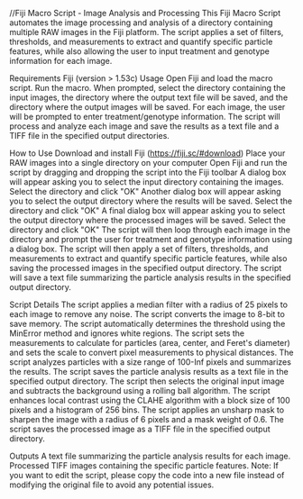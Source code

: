 //Fiji Macro Script - Image Analysis and Processing
This Fiji Macro Script automates the image processing and analysis of a directory containing multiple RAW images in the Fiji platform. The script applies a set of filters, thresholds, and measurements to extract and quantify specific particle features, while also allowing the user to input treatment and genotype information for each image.

Requirements
Fiji (version > 1.53c)
Usage
Open Fiji and load the macro script.
Run the macro.
When prompted, select the directory containing the input images, the directory where the output text file will be saved, and the directory where the output images will be saved.
For each image, the user will be prompted to enter treatment/genotype information.
The script will process and analyze each image and save the results as a text file and a TIFF file in the specified output directories.

How to Use
Download and install Fiji (https://fiji.sc/#download)
Place your RAW images into a single directory on your computer
Open Fiji and run the script by dragging and dropping the script into the Fiji toolbar
A dialog box will appear asking you to select the input directory containing the images. Select the directory and click "OK"
Another dialog box will appear asking you to select the output directory where the results will be saved. Select the directory and click "OK"
A final dialog box will appear asking you to select the output directory where the processed images will be saved. Select the directory and click "OK"
The script will then loop through each image in the directory and prompt the user for treatment and genotype information using a dialog box.
The script will then apply a set of filters, thresholds, and measurements to extract and quantify specific particle features, while also saving the processed images in the specified output directory.
The script will save a text file summarizing the particle analysis results in the specified output directory.

Script Details
The script applies a median filter with a radius of 25 pixels to each image to remove any noise.
The script converts the image to 8-bit to save memory.
The script automatically determines the threshold using the MinError method and ignores white regions.
The script sets the measurements to calculate for particles (area, center, and Feret's diameter) and sets the scale to convert pixel measurements to physical distances.
The script analyzes particles with a size range of 100-Inf pixels and summarizes the results.
The script saves the particle analysis results as a text file in the specified output directory.
The script then selects the original input image and subtracts the background using a rolling ball algorithm.
The script enhances local contrast using the CLAHE algorithm with a block size of 100 pixels and a histogram of 256 bins.
The script applies an unsharp mask to sharpen the image with a radius of 6 pixels and a mask weight of 0.6.
The script saves the processed image as a TIFF file in the specified output directory.

Outputs
A text file summarizing the particle analysis results for each image.
Processed TIFF images containing the specific particle features.
Note: If you want to edit the script, please copy the code into a new file instead of modifying the original file to avoid any potential issues.
